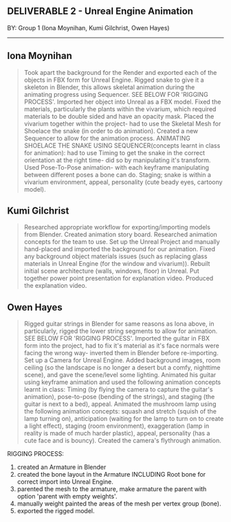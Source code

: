 DELIVERABLE 2 - Unreal Engine Animation
---
BY: Group 1 (Iona Moynihan, Kumi Gilchrist, Owen Hayes)

--------------------------
Iona Moynihan
-
> Took apart the background for the Render and exported each of the objects in FBX form for Unreal Engine.
> Rigged snake to give it a skeleton in Blender, this allows skeletal animation during the animating progress using Sequencer. SEE BELOW FOR 'RIGGING PROCESS'.
> Imported her object into Unreal as a FBX model.
> Fixed the materials, particularly the plants within the vivarium, which required materials to be double sided and have an opacity mask.
> Placed the vivarium together within the project- had to use the Skeletal Mesh for Shoelace the snake (in order to do animation).
> Created a new Sequencer to allow for the animation process.
> ANIMATING SHOELACE THE SNAKE USING SEQUENCER(concepts learnt in class for animation): had to use Timing to get the snake in the correct orientation at the right time- did so by manipulating it's transform. Used Pose-To-Pose animation- with each keyframe manipulating between different poses a bone can do. Staging; snake is within a vivarium environment, appeal, personality (cute beady eyes, cartoony model).

Kumi Gilchrist
-
> Researched appropriate workflow for exporting/importing models from Blender.
> Created animation story board.
> Researched animation concepts for the team to use.
> Set up the Unreal Project and manually hand-placed and imported the background for our animation.
> Fixed any background object materials issues (such as replacing glass materials in Unreal Engine (for the window and vivarium)).
> Rebuilt initial scene architecture (walls, windows, floor) in Unreal.
> Put together power point presentation for explanation video.
> Produced the explanation video.

Owen Hayes
-
> Rigged guitar strings in Blender for same reasons as Iona above, in particularly, rigged the lower string segments to allow for animation. SEE BELOW FOR 'RIGGING PROCESS'.
> Imported the guitar in FBX form into the project, had to fix it's material as it's face normals were facing the wrong way- inverted them in Blender before re-importing.
> Set up a Camera for Unreal Engine.
> Added background images, room ceiling (so the landscape is no longer a desert but a comfy, nighttime scene), and gave the scene/level some lighting.
> Animated his guitar using keyframe animation and used the following animation concepts learnt in class: Timing (by flying the camera to capture the guitar's animation), pose-to-pose (bending of the strings), and staging (the guitar is next to a bed), appeal.
> Animated the mushroom lamp using the following animation concepts: squash and stretch (squish of the lamp turning on), anticipation (waiting for the lamp to turn on to create a light effect), staging (room environment), exaggeration (lamp in reality is made of much harder plastic), appeal, personality (has a cute face and is bouncy).
> Created the camera's flythrough animation.


RIGGING PROCESS:
1. created an Armature in Blender
2. created the bone layout in the Armature INCLUDING Root bone for correct import into Unreal Engine.
3. parented the mesh to the armature, make armature the parent with option 'parent with empty weights'.
4. manually weight painted the areas of the mesh per vertex group (bone).
5. exported the rigged model.

